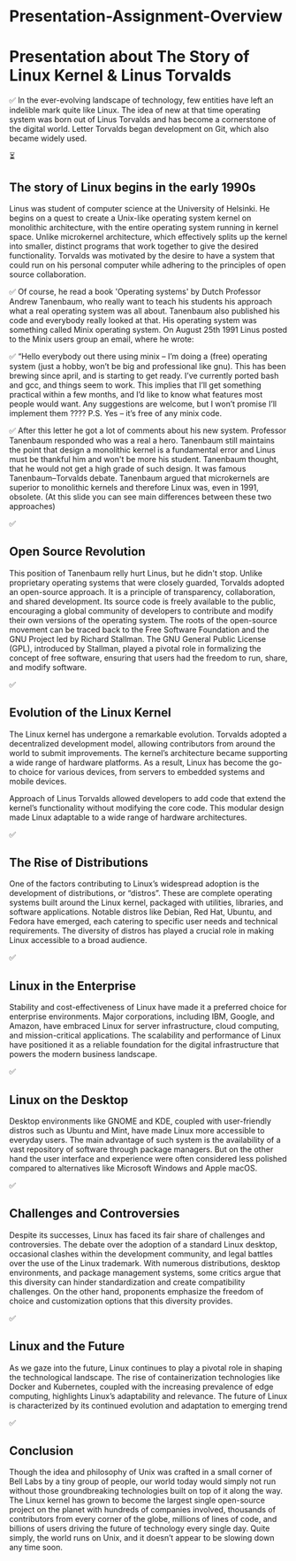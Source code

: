 # Presentation-Assignment-Overview

# Presentation about The Story of Linux Kernel &amp; Linus Torvalds

✅
In the ever-evolving landscape of technology, few entities have left an indelible mark quite like Linux.
The idea of new at that time operating system was born out of Linus Torvalds and has become a cornerstone of the digital world.
Letter Torvalds began development on Git, which also became widely used.

⏳

## The story of Linux begins in the early 1990s

Linus was student of computer science at the University of Helsinki.
He begins on a quest to create a Unix-like operating system kernel on monolithic architecture, with the entire operating system running in kernel space.
Unlike microkernel architecture, which effectively splits up the kernel into smaller, distinct programs that work together to give the desired functionality.
Torvalds was motivated by the desire to have a system that could run on his personal computer while adhering to the principles of open source collaboration.

✅
Of course, he read a book 'Operating systems' by Dutch Professor Andrew Tanenbaum, who really want to teach his students his approach what a real operating system was all about.
Tanenbaum also published his code and everybody really looked at that. His operating system was something called Minix operating system.
On August 25th 1991 Linus posted to the Minix users group an email, where he wrote:

✅
“Hello everybody out there using minix –
I’m doing a (free) operating system (just a hobby, won’t be big and professional like gnu). This has been brewing since april, and is starting to get ready.
I’ve currently ported bash and gcc, and things seem to work. This implies that I’ll get something practical within a few months, and I’d like to know what features most people would want. Any suggestions are welcome, but I won’t promise I’ll implement them ????
P.S. Yes – it’s free of any minix code.

✅
After this letter he got a lot of comments about his new system.
Professor Tanenbaum responded who was a real a hero. Tanenbaum still maintains the point that design a monolithic kernel is a fundamental error and Linus must be thankful him and won't be more his student.
Tanenbaum thought, that he would not get a high grade of such design.
It was famous Tanenbaum–Torvalds debate. Tanenbaum argued that microkernels are superior to monolithic kernels and therefore Linux was, even in 1991, obsolete.
(At this slide you can see main differences between these two approaches)

✅

## Open Source Revolution

This position of Tanenbaum relly hurt Linus, but he didn't stop.
Unlike proprietary operating systems that were closely guarded, Torvalds adopted an open-source approach. It is a principle of transparency, collaboration, and shared development.
Its source code is freely available to the public, encouraging a global community of developers to contribute and modify their own versions of the operating system.
The roots of the open-source movement can be traced back to the Free Software Foundation and the GNU Project led by Richard Stallman.
The GNU General Public License (GPL), introduced by Stallman, played a pivotal role in formalizing the concept of free software, ensuring that users had the freedom to run, share, and modify software.

✅

## Evolution of the Linux Kernel

The Linux kernel has undergone a remarkable evolution. Torvalds adopted a decentralized development model, allowing contributors from around the world to submit improvements.
The kernel’s architecture became supporting a wide range of hardware platforms. As a result, Linux has become the go-to choice for various devices, from servers to embedded systems and mobile devices.

Approach of Linus Torvalds allowed developers to add code that extend the kernel’s functionality without modifying the core code.
This modular design made Linux adaptable to a wide range of hardware architectures.

✅

## The Rise of Distributions

One of the factors contributing to Linux’s widespread adoption is the development of distributions, or “distros”.
These are complete operating systems built around the Linux kernel, packaged with utilities, libraries, and software applications.
Notable distros like Debian, Red Hat, Ubuntu, and Fedora have emerged, each catering to specific user needs and technical requirements.
The diversity of distros has played a crucial role in making Linux accessible to a broad audience.

✅

## Linux in the Enterprise

Stability and cost-effectiveness of Linux have made it a preferred choice for enterprise environments.
Major corporations, including IBM, Google, and Amazon, have embraced Linux for server infrastructure, cloud computing, and mission-critical applications.
The scalability and performance of Linux have positioned it as a reliable foundation for the digital infrastructure that powers the modern business landscape.

✅

## Linux on the Desktop

Desktop environments like GNOME and KDE, coupled with user-friendly distros such as Ubuntu and Mint, have made Linux more accessible to everyday users.
The main advantage of such system is the availability of a vast repository of software through package managers.
But on the other hand the user interface and experience were often considered less polished compared to alternatives like Microsoft Windows and Apple macOS.

✅

## Challenges and Controversies

Despite its successes, Linux has faced its fair share of challenges and controversies.
The debate over the adoption of a standard Linux desktop, occasional clashes within the development community, and legal battles over the use of the Linux trademark.
With numerous distributions, desktop environments, and package management systems, some critics argue that this diversity can hinder standardization and create compatibility challenges.
On the other hand, proponents emphasize the freedom of choice and customization options that this diversity provides.

✅

## Linux and the Future

As we gaze into the future, Linux continues to play a pivotal role in shaping the technological landscape.
The rise of containerization technologies like Docker and Kubernetes, coupled with the increasing prevalence of edge computing, highlights Linux’s adaptability and relevance.
The future of Linux is characterized by its continued evolution and adaptation to emerging trend

✅

## Conclusion

Though the idea and philosophy of Unix was crafted in a small corner of Bell Labs by a tiny group of people, our world today would simply not run without those groundbreaking technologies built on top of it along the way.
The Linux kernel has grown to become the largest single open-source project on the planet with hundreds of companies involved, thousands of contributors from every corner of the globe, millions of lines of code, and billions of users driving the future of technology every single day.
Quite simply, the world runs on Unix, and it doesn’t appear to be slowing down any time soon.
